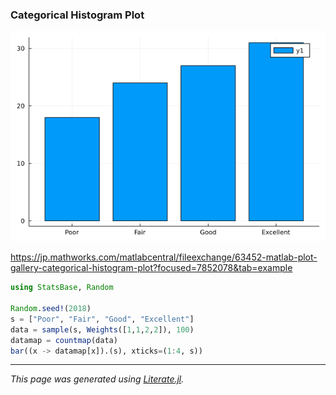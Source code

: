 ### Categorical Histogram Plot

![categorical_histogram_plot.png](images/categorical_histogram_plot.png)

https://jp.mathworks.com/matlabcentral/fileexchange/63452-matlab-plot-gallery-categorical-histogram-plot?focused=7852078&tab=example

````julia
using StatsBase, Random

Random.seed!(2018)
s = ["Poor", "Fair", "Good", "Excellent"]
data = sample(s, Weights([1,1,2,2]), 100)
datamap = countmap(data)
bar((x -> datamap[x]).(s), xticks=(1:4, s))
````

---

*This page was generated using [Literate.jl](https://github.com/fredrikekre/Literate.jl).*

